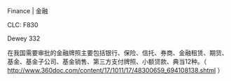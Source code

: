 Finance | 金融

CLC: F830

Dewey 332

在我国需要审批的金融牌照主要包括银行、保险、信托、券商、金融租赁、期货、基金、基金子公司、基金销售、第三方支付牌照、小额贷款、典当12种。（ http://www.360doc.com/content/17/1011/17/48300659_694108138.shtml ）